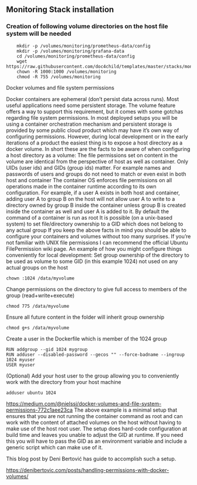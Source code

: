 ## Monitoring Stack installation
### Creation of following volume directories on the host file system will be needed
```
    mkdir -p /volumes/monitoring/prometheus-data/config
    mkdir -p /volumes/monitoring/grafana-data        
    cd /volumes/monitoring/prometheus-data/config
    wget https://raw.githubusercontent.com/doc4child/templates/master/stacks/monitoring/prometheus.yml
    chown -R 1000:1000 /volumes/monitoring
    chmod -R 755 /volumes/monitoring
```


Docker volumes and file system permissions

Docker containers are ephemeral (don’t persist data across runs). Most useful applications need some persistent storage. The volume feature offers a way to support this requirement, but it comes with some gotchas regarding file system permissions.
In most deployed setups you will be using a container orchestration mechanism and persistent storage is provided by some public cloud product which may have it’s own way of configuring permissions. However, during local development or in the early iterations of a product the easiest thing is to expose a host directory as a docker volume.
In short these are the facts to be aware of when configuring a host directory as a volume:
The file permissions set on content in the volume are identical from the perspective of host as well as container.
Only UIDs (user ids) and GIDs (group ids) matter. For example names and passwords of users and groups do not need to match or even exist in both host and container
The container OS enforces file permissions on all operations made in the container runtime according to its own configuration. For example, if a user A exists in both host and container, adding user A to group B on the host will not allow user A to write to a directory owned by group B inside the container unless group B is created inside the container as well and user A is added to it.
By default the command of a container is run as root
It is possible (on a unix-based system) to set file/directory ownership to a GID which does not belong to any actual group
If you keep the above facts in mind you should be able to configure your containers and volumes without too many surprises. If you’re not familiar with UNIX file permissions I can recommend the official Ubuntu FilePermission wiki page.
An example of how you might configure things conveniently for local development:
Set group ownership of the directory to be used as volume to some GID (in this example 1024) not used on any actual groups on the host
```
chown :1024 /data/myvolume
```
Change permissions on the directory to give full access to members of the group (read+write+execute)
```
chmod 775 /data/myvolume
```
Ensure all future content in the folder will inherit group ownership
```
chmod g+s /data/myvolume
```
Create a user in the Dockerfile which is member of the 1024 group
```
RUN addgroup --gid 1024 mygroup
RUN adduser --disabled-password --gecos "" --force-badname --ingroup 1024 myuser 
USER myuser
```
(Optional) Add your host user to the group allowing you to conveniently work with the directory from your host machine
```
adduser ubuntu 1024
```

https://medium.com/@nielssj/docker-volumes-and-file-system-permissions-772c1aee23ca
The above example is a minimal setup that ensures that you are not running the container command as root and can work with the content of attached volumes on the host without having to make use of the host root user. The setup does hard-code configuration at build time and leaves you unable to adjust the GID at runtime. If you need this you will have to pass the GID as an environment variable and include a generic script which can make use of it. 


This blog post by Deni Bertović has guide to accomplish such a setup.

https://denibertovic.com/posts/handling-permissions-with-docker-volumes/


